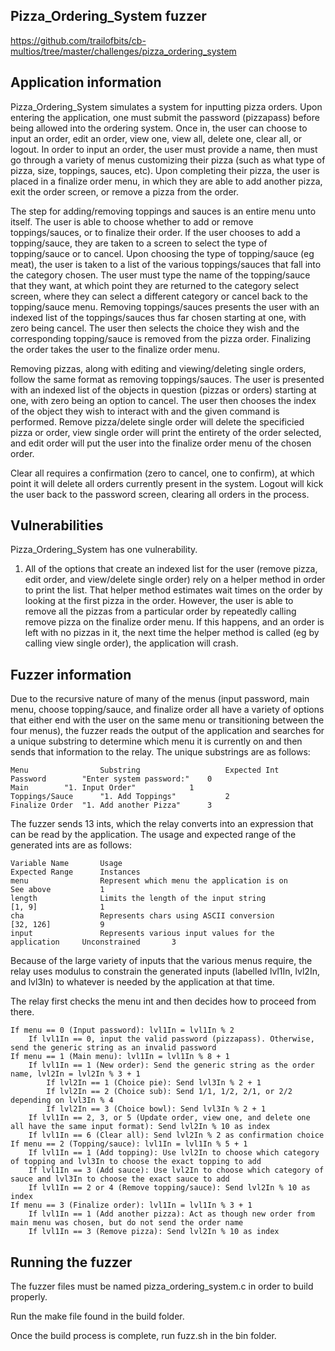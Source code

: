## Pizza_Ordering_System fuzzer
https://github.com/trailofbits/cb-multios/tree/master/challenges/pizza_ordering_system

## Application information
Pizza_Ordering_System simulates a system for inputting pizza orders. Upon entering the application, one must submit the password (pizzapass) before being allowed into the ordering system. Once in, the user can choose to input an order, edit an order, view one, view all, delete one, clear all, or logout. In order to input an order, the user must provide a name, then must go through a variety of menus customizing their pizza (such as what type of pizza, size, toppings, sauces, etc). Upon completing their pizza, the user is placed in a finalize order menu, in which they are able to add another pizza, exit the order screen, or remove a pizza from the order.

The step for adding/removing toppings and sauces is an entire menu unto itself. The user is able to choose whether to add or remove toppings/sauces, or to finalize their order. If the user chooses to add a topping/sauce, they are taken to a screen to select the type of topping/sauce or to cancel. Upon choosing the type of topping/sauce (eg meat), the user is taken to a list of the various toppings/sauces that fall into the category chosen. The user must type the name of the topping/sauce that they want, at which point they are returned to the category select screen, where they can select a different category or cancel back to the topping/sauce menu. Removing toppings/sauces presents the user with an indexed list of the toppings/sauces thus far chosen starting at one, with zero being cancel. The user then selects the choice they wish and the corresponding topping/sauce is removed from the pizza order. Finalizing the order takes the user to the finalize order menu.

Removing pizzas, along with editing and viewing/deleting single orders, follow the same format as removing toppings/sauces. The user is presented with an indexed list of the objects in question (pizzas or orders) starting at one, with zero being an option to cancel. The user then chooses the index of the object they wish to interact with and the given command is performed. Remove pizza/delete single order will delete the specificied pizza or order, view single order will print the entirety of the order selected, and edit order will put the user into the finalize order menu of the chosen order.

Clear all requires a confirmation (zero to cancel, one to confirm), at which point it will delete all orders currently present in the system. Logout will kick the user back to the password screen, clearing all orders in the process.

## Vulnerabilities
Pizza_Ordering_System has one vulnerability.
1. All of the options that create an indexed list for the user (remove pizza, edit order, and view/delete single order) rely on a helper method in order to print the list. That helper method estimates wait times on the order by looking at the first pizza in the order. However, the user is able to remove all the pizzas from a particular order by repeatedly calling remove pizza on the finalize order menu. If this happens, and an order is left with no pizzas in it, the next time the helper method is called (eg by calling view single order), the application will crash.

## Fuzzer information
Due to the recursive nature of many of the menus (input password, main menu, choose topping/sauce, and finalize order all have a variety of options that either end with the user on the same menu or transitioning between the four menus), the fuzzer reads the output of the application and searches for a unique substring to determine which menu it is currently on and then sends that information to the relay. The unique substrings are as follows:

    Menu                Substring                   Expected Int
    Password		"Enter system password:"    0
    Main		"1. Input Order"            1
    Toppings/Sauce  	"1. Add Toppings"           2
    Finalize Order 	"1. Add another Pizza"      3

The fuzzer sends 13 ints, which the relay converts into an expression that can be read by the application. The usage and expected range of the generated ints are as follows:

    Variable Name       Usage                                                   Expected Range      Instances
    menu                Represent which menu the application is on              See above           1
    length              Limits the length of the input string                   [1, 9]              1
    cha                 Represents chars using ASCII conversion                 [32, 126]           9
    input               Represents various input values for the application     Unconstrained       3

Because of the large variety of inputs that the various menus require, the relay uses modulus to constrain the generated inputs (labelled lvl1In, lvl2In, and lvl3In) to whatever is needed by the application at that time.

The relay first checks the menu int and then decides how to proceed from there.

    If menu == 0 (Input password): lvl1In = lvl1In % 2
    	If lvl1In == 0, input the valid password (pizzapass). Otherwise, send the generic string as an invalid password
    If menu == 1 (Main menu): lvl1In = lvl1In % 8 + 1
    	If lvl1In == 1 (New order): Send the generic string as the order name, lvl2In = lvl2In % 3 + 1
    		If lvl2In == 1 (Choice pie): Send lvl3In % 2 + 1
    		If lvl2In == 2 (Choice sub): Send 1/1, 1/2, 2/1, or 2/2 depending on lvl3In % 4
    		If lvl2In == 3 (Choice bowl): Send lvl3In % 2 + 1
    	If lvl1In == 2, 3, or 5 (Update order, view one, and delete one all have the same input format): Send lvl2In % 10 as index
    	If lvl1In == 6 (Clear all): Send lvl2In % 2 as confirmation choice
    If menu == 2 (Topping/sauce): lvl1In = lvl1In % 5 + 1
    	If lvl1In == 1 (Add topping): Use lvl2In to choose which category of topping and lvl3In to choose the exact topping to add
    	If lvl1In == 3 (Add sauce): Use lvl2In to choose which category of sauce and lvl3In to choose the exact sauce to add
    	If lvl1In == 2 or 4 (Remove topping/sauce): Send lvl2In % 10 as index
    If menu == 3 (Finalize order): lvl1In = lvl1In % 3 + 1
    	If lvl1In == 1 (Add another pizza): Act as though new order from main menu was chosen, but do not send the order name
    	If lvl1In == 3 (Remove pizza): Send lvl2In % 10 as index

## Running the fuzzer
The fuzzer files must be named pizza_ordering_system.c in order to build properly.

Run the make file found in the build folder.

Once the build process is complete, run fuzz.sh in the bin folder.
